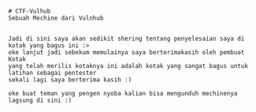 	# CTF-Vulhub
	Sebuah Mechine dari Vulnhub


	Jadi di sini saya akan sedikit shering tentang penyelesaian saya di kotak yang bagus ini :>
	oke lanjut jadi sebekum memulainya saya berterimakasih oleh pembuat Kotak
	yang telah merilis kotaknya ini adalah kotak yang sangat bagus untuk latihan sebagai pentester
	sekali lagi saya berterima kasih :)
	
	oke buat teman yang pengen nyoba kalian bisa mengunduh mechinenya lagsung di sini :)
	
